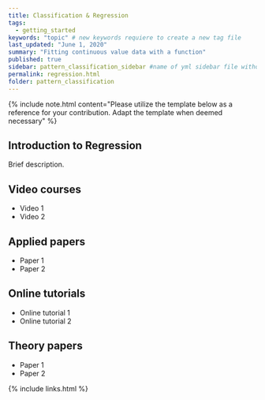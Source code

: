 ```yaml
---
title: Classification & Regression
tags:
  - getting_started
keywords: "topic" # new keywords requiere to create a new tag file
last_updated: "June 1, 2020"
summary: "Fitting continuous value data with a function"
published: true
sidebar: pattern_classification_sidebar #name of yml sidebar file withouth extension
permalink: regression.html
folder: pattern_classification
---
```

{% include note.html content="Please utilize the template below as a reference for your contribution. Adapt the template when deemed necessary" %}

## Introduction to Regression

Brief description.

## Video courses

* Video 1
* Video 2

## Applied papers 
* Paper 1
* Paper 2

## Online tutorials

* Online tutorial 1
* Online tutorial 2

## Theory papers 
* Paper 1
* Paper 2

{% include links.html %}
